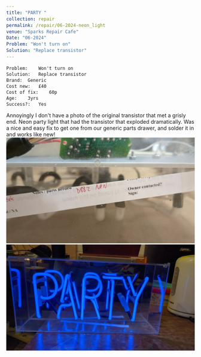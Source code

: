```yaml
---
title: "PARTY "
collection: repair
permalink: /repair/06-2024-neon_light
venue: "Sparks Repair Cafe"
Date: "06-2024"
Problem: "Won't turn on"
Solution: "Replace transistor"
---
```

```
Problem:    Won't turn on 
Solution:   Replace transistor 
Brand:  Generic 
Cost new:   £40 
Cost of fix:    60p 
Age:    3yrs 
Success?:   Yes 
```
Annoyingly I don&apos;t have a photo of the original transistor that met a grisly end. Neon party light that had the transistor that exploded dramatically. Was a nice and easy fix to get one from our generic parts drawer, and solder it in and works like new!
![](/images/repair_cafe/neon_light/neon_light_1.jpg)
![](/images/repair_cafe/neon_light/neon_light_2.jpg)
